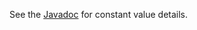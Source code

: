 See the [Javadoc](http://code.citytechinc.com/cq-library/apidocs/com/citytechinc/cq/library/constants/package-summary.html) for constant value details.